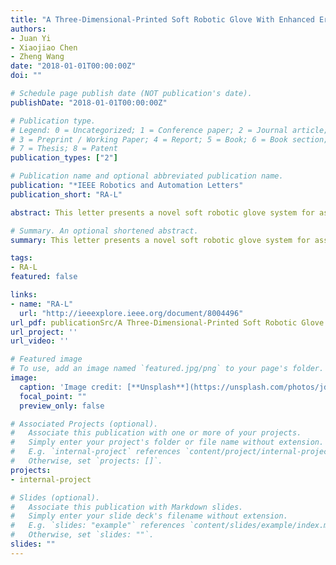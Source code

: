 ```yaml
---
title: "A Three-Dimensional-Printed Soft Robotic Glove With Enhanced Ergonomics and Force Capability"
authors:
- Juan Yi
- Xiaojiao Chen
- Zheng Wang
date: "2018-01-01T00:00:00Z"
doi: ""

# Schedule page publish date (NOT publication's date).
publishDate: "2018-01-01T00:00:00Z"

# Publication type.
# Legend: 0 = Uncategorized; 1 = Conference paper; 2 = Journal article;
# 3 = Preprint / Working Paper; 4 = Report; 5 = Book; 6 = Book section;
# 7 = Thesis; 8 = Patent
publication_types: ["2"]

# Publication name and optional abbreviated publication name.
publication: "*IEEE Robotics and Automation Letters"
publication_short: "RA-L"

abstract: This letter presents a novel soft robotic glove system for assistive and rehabilitative applications, offering a powerful, low-profile, and convenient solution for the growing elderly and patient population. The low-profile soft glove worn by the user weighs below 50 g, providing cable-driven flexion and extension actuations independently for all five fingers without any rigid joint or linkage, and therefore does not require joint alignment or cus- tom fitting. Novel bidirectional linear soft actuators are developed to drive each finger with enhanced payload and improved user comfort. The actuators are regulated by novel soft orifice valves developed to provide airflow control using soft material deforma- tion. The design,modeling, and fabrication procedure of the entire soft glove system is presented in detail. The system comprises en- tirely of three-dimensional (3-D) printed and commerciallyavail- able components, it is therefore repeatable by anyone with access to a consumer-grade 3-D printer. The fabricated components and glove system were evaluated in a series of validation experiments. The lightweight and compliant soft glove could achieve full-range finger motion and forces up to 40 N at the fingertip with actuation pressure as low as 60 kPa, making the system capable for most grasping and interaction tasks in healthcare, service, as well as edutainment applications.

# Summary. An optional shortened abstract.
summary: This letter presents a novel soft robotic glove system for assistive and rehabilitative applications, offering a powerful, low-profile, and convenient solution for the growing elderly and patient population.

tags:
- RA-L
featured: false

links:
- name: "RA-L"
  url: "http://ieeexplore.ieee.org/document/8004496"
url_pdf: publicationSrc/A Three-Dimensional-Printed Soft Robotic Glove With Enhanced Ergonomics and Force Capability.pdf
url_project: ''
url_video: ''

# Featured image
# To use, add an image named `featured.jpg/png` to your page's folder. 
image:
  caption: 'Image credit: [**Unsplash**](https://unsplash.com/photos/jdD8gXaTZsc)'
  focal_point: ""
  preview_only: false

# Associated Projects (optional).
#   Associate this publication with one or more of your projects.
#   Simply enter your project's folder or file name without extension.
#   E.g. `internal-project` references `content/project/internal-project/index.md`.
#   Otherwise, set `projects: []`.
projects: 
- internal-project

# Slides (optional).
#   Associate this publication with Markdown slides.
#   Simply enter your slide deck's filename without extension.
#   E.g. `slides: "example"` references `content/slides/example/index.md`.
#   Otherwise, set `slides: ""`.
slides: ""
---
```

